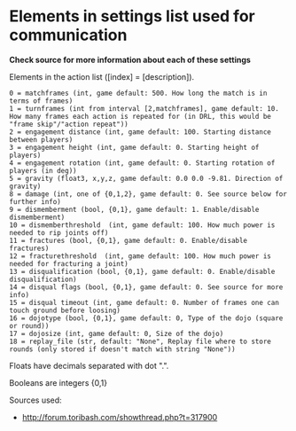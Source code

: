 Elements in settings list used for communication
==============================================

**Check source for more information about each of these settings**

Elements in the action list ([index] = [description]).
```
0 = matchframes (int, game default: 500. How long the match is in terms of frames)
1 = turnframes (int from interval [2,matchframes], game default: 10. How many frames each action is repeated for (in DRL, this would be "frame skip"/"action repeat"))
2 = engagement distance (int, game default: 100. Starting distance between players)
3 = engagement height (int, game default: 0. Starting height of players)
4 = engagement rotation (int, game default: 0. Starting rotation of players (in deg))
5 = gravity (float3, x,y,z, game default: 0.0 0.0 -9.81. Direction of gravity)
8 = damage (int, one of {0,1,2}, game default: 0. See source below for further info)
9 = dismemberment (bool, {0,1}, game default: 1. Enable/disable dismemberment)
10 = dismemberthreshold  (int, game default: 100. How much power is needed to rip joints off)
11 = fractures (bool, {0,1}, game default: 0. Enable/disable fractures)
12 = fracturethreshold  (int, game default: 100. How much power is needed for fracturing a joint)
13 = disqualification (bool, {0,1}, game default: 0. Enable/disable disqualification)
14 = disqual flags (bool, {0,1}, game default: 0. See source for more info)
15 = disqual timeout (int, game default: 0. Number of frames one can touch ground before loosing)
16 = dojotype (bool, {0,1}, game default: 0, Type of the dojo (square or round))
17 = dojosize (int, game default: 0, Size of the dojo)
18 = replay_file (str, default: "None", Replay file where to store rounds (only stored if doesn't match with string "None"))
```

Floats have decimals separated with dot ".".

Booleans are integers {0,1}

Sources used:

* http://forum.toribash.com/showthread.php?t=317900
